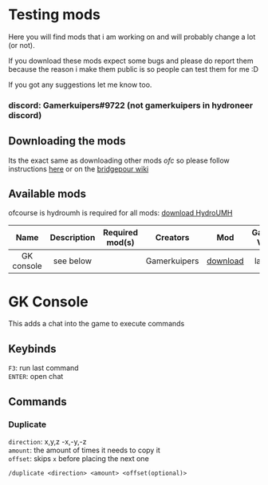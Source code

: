 # Testing mods
Here you will find mods that i am working on and will probably change a lot (or not).

If you download these mods expect some bugs and please do report them because the reason i make them public is so people can test them for me :D

If you got any suggestions let me know too.

### discord: Gamerkuipers#9722 (not gamerkuipers in hydroneer discord)

## Downloading the mods
Its the exact same as downloading other mods _ofc_ so please follow instructions [here](../) or on the [bridgepour wiki](https://bridgepour.com/mod-faq)

## Available mods
ofcourse is hydroumh is required for all mods: [download HydroUMH](https://github.com/RHlNO/HydroneerModding/raw/main/Release%20Mods/501-HydroUMH_P.pak)

Name | Description | Required mod(s) | Creators | Mod | Gamer Ver.
:----:|:---------:|:------:|:-----: | :----: | :-----:
GK console | see below | | Gamerkuipers | [download](https://github.com/Gamerkuipers/Hydroneer-Modding/raw/main/development/downloads/500-GKConsole_P.pak) | latest


# GK Console
This adds a chat into the game to execute commands

## Keybinds
`F3`: run last command\
`ENTER`: open chat

## Commands

### Duplicate
`direction`: x,y,z -x,-y,-z\
`amount`: the amount of times it needs to copy it\
`offset`: skips `x` before placing the next one

    /duplicate <direction> <amount> <offset(optional)>